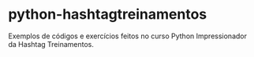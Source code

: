 # python-hashtagtreinamentos
Exemplos de códigos e exercícios feitos no curso Python Impressionador da Hashtag Treinamentos.
